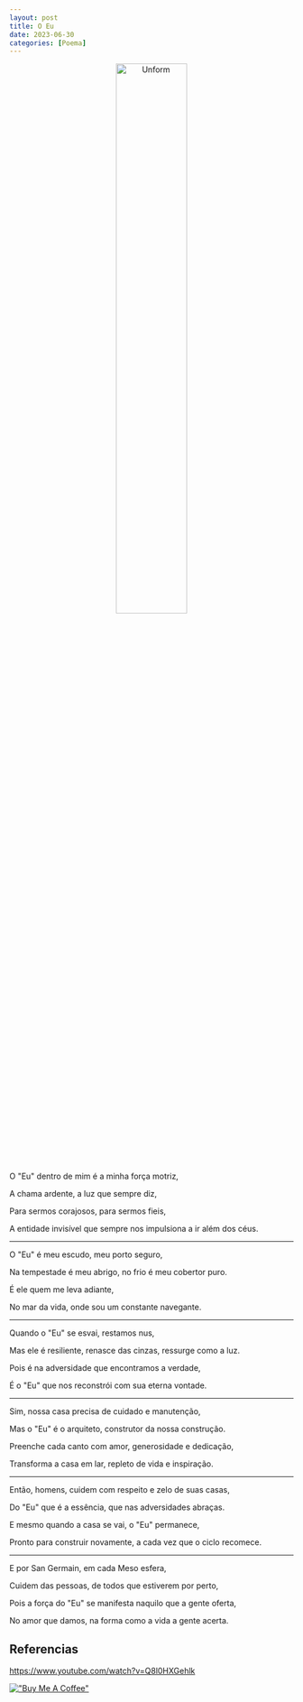 ```yaml
---
layout: post
title: O Eu
date: 2023-06-30
categories: [Poema]
---
```


<p align="center">
<img src="{{ site.baseurl }}/images/2023-06-30-O-Eu.png" height="50%" width="50%" alt="Unform" />
</p>

O "Eu" dentro de mim é a minha força motriz,

A chama ardente, a luz que sempre diz,

Para sermos corajosos, para sermos fieis,

A entidade invisível que sempre nos impulsiona a ir além dos céus.

---

O "Eu" é meu escudo, meu porto seguro,

Na tempestade é meu abrigo, no frio é meu cobertor puro.

É ele quem me leva adiante,

No mar da vida, onde sou um constante navegante.

---

Quando o "Eu" se esvai, restamos nus,

Mas ele é resiliente, renasce das cinzas, ressurge como a luz.

Pois é na adversidade que encontramos a verdade,

É o "Eu" que nos reconstrói com sua eterna vontade.

---

Sim, nossa casa precisa de cuidado e manutenção,

Mas o "Eu" é o arquiteto, construtor da nossa construção.

Preenche cada canto com amor, generosidade e dedicação,

Transforma a casa em lar, repleto de vida e inspiração.

---

Então, homens, cuidem com respeito e zelo de suas casas,

Do "Eu" que é a essência, que nas adversidades abraças.

E mesmo quando a casa se vai, o "Eu" permanece,

Pronto para construir novamente, a cada vez que o ciclo recomece.

---

E por San Germain, em cada Meso esfera,

Cuidem das pessoas, de todos que estiverem por perto,

Pois a força do "Eu" se manifesta naquilo que a gente oferta,

No amor que damos, na forma como a vida a gente acerta.

## Referencias

https://www.youtube.com/watch?v=Q8l0HXGehlk

[!["Buy Me A Coffee"](https://user-images.githubusercontent.com/1376749/120938564-50c59780-c6e1-11eb-814f-22a0399623c5.png)](https://www.buymeacoffee.com/govinda777)